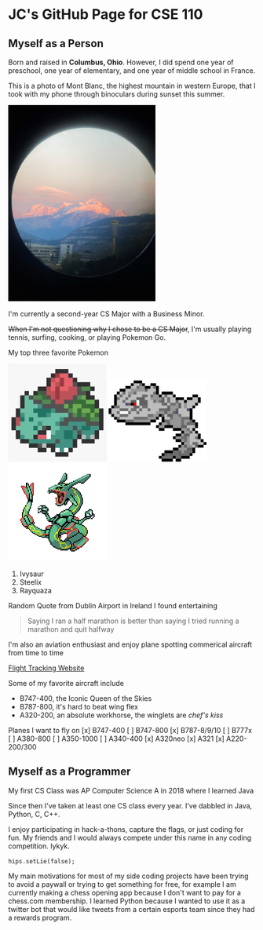 # JC's GitHub Page for CSE 110
## Myself as a Person
Born and raised in **Columbus, Ohio**. However, I did spend one year of preschool, one year of elementary, and one year of middle school in France.

This is a photo of Mont Blanc, the highest mountain in western Europe, that I took with my phone through binoculars during sunset this summer.

<img src="/assets/IMG_2648.jpg" alt="Mont Blanc" width="300" height="400"/>


I'm currently a second-year CS Major with a Business Minor.

~~When I'm not questioning why I chose to be a CS Major~~, I'm usually playing tennis, surfing, cooking, or playing Pokemon Go.

My top three favorite Pokemon

![Ivysaur](assets/IvysaurResized.jpg) ![Steelix](assets/SteelixResized.png) ![Rayquaza](assets/RayquazaResized.png)
1. Ivysaur
2. Steelix
3. Rayquaza

Random Quote from Dublin Airport in Ireland I found entertaining
> Saying I ran a half marathon is better than saying I tried running a marathon and quit halfway

I'm also an aviation enthusiast and enjoy plane spotting commerical aircraft from time to time

[Flight Tracking Website](flightradar24.com)

Some of my favorite aircraft include
- B747-400, the Iconic Queen of the Skies
- B787-800, it's hard to beat wing flex
- A320-200, an absolute workhorse, the winglets are *chef's kiss* 

Planes I want to fly on
[x] B747-400
[ ] B747-800
[x] B787-8/9/10
[ ] B777x
[ ] A380-800
[ ] A350-1000
[ ] A340-400
[x] A320neo
[x] A321
[x] A220-200/300

## Myself as a Programmer
My first CS Class was AP Computer Science A in 2018 where I learned Java

Since then I've taken at least one CS class every year. I've dabbled in Java, Python, C, C++.

I enjoy participating in hack-a-thons, capture the flags, or just coding for fun.
My friends and I would always compete under this name in any coding competition. Iykyk.
```
hips.setLie(false);
```
My main motivations for most of my side coding projects have been trying to avoid a paywall or trying to get something for free, for example I am currently making a chess opening app because I don't want to pay for a chess.com membership. I learned Python because I wanted to use it as a twitter bot that would like tweets from a certain esports team since they had a rewards program.